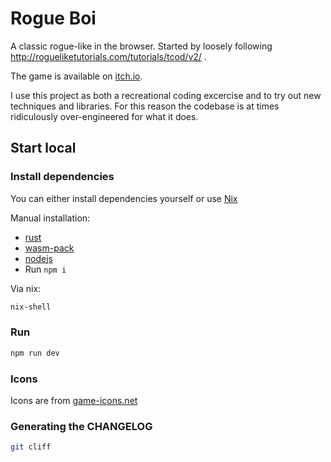 # Rogue Boi

A classic rogue-like in the browser. Started by loosely following http://rogueliketutorials.com/tutorials/tcod/v2/ .

The game is available on [itch.io](https://snorrwe.itch.io/rogue-boi).

I use this project as both a recreational coding excercise and to try out new techniques and libraries.
For this reason the codebase is at times ridiculously over-engineered for what it does.

## Start local

### Install dependencies

You can either install dependencies yourself or use [Nix](https://nixos.org/manual/nix/stable/installation/installation.html)

Manual installation:

- [rust](https://www.rust-lang.org/tools/install)
- [wasm-pack](https://rustwasm.github.io/wasm-pack/installer/)
- [nodejs](https://nodejs.org/en/)
- Run `npm i`

Via nix:

```sh
nix-shell
```

### Run

```sh
npm run dev
```

### Icons

Icons are from [game-icons.net](https://game-icons.net/)

### Generating the CHANGELOG

```sh
git cliff
```
